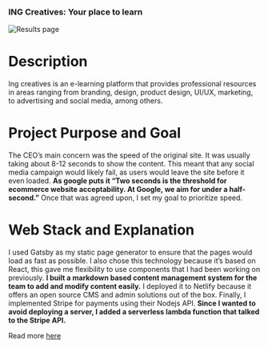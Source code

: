 ### ING Creatives: Your place to learn

![Results page](https://aaspinwall.com/static/9fe42c1717849ef897fd3170a32509e6/80c60/screen.webp)

# Description

Ing creatives is an e-learning platform that provides professional resources in areas ranging from branding, design, product design, UI/UX, marketing, to advertising and social media, among others.

# Project Purpose and Goal

The CEO’s main concern was the speed of the original site. It was usually taking about 8-12 seconds to show the content. This meant that any social media campaign would likely fail, as users would leave the site before it even loaded. **As google puts it “Two seconds is the threshold for ecommerce website acceptability. At Google, we aim for under a half-second.”** Once that was agreed upon, I set my goal to prioritize speed.

# Web Stack and Explanation

I used Gatsby as my static page generator to ensure that the pages would load as fast as possible. I also chose this technology because it’s based on React, this gave me flexibility to use components that I had been working on previously. **I built a markdown based content management system for the team to add and modify content easily.** I deployed it to Netlify because it offers an open source CMS and admin solutions out of the box. Finally, I implemented Stripe for payments using their Nodejs API. **Since I wanted to avoid deploying a server, I added a serverless lambda function that talked to the Stripe API.**

Read more [here](https://aaspinwall.com/projects/ing/overview/)
